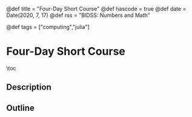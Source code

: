@def title = "Four-Day Short Course"
@def hascode = true
@def date = Date(2020, 7, 17)
@def rss = "BIDSS: Numbers and Math"

@def tags = ["computing","julia"]

# Four-Day Short Course

\toc

## Description

## Outline